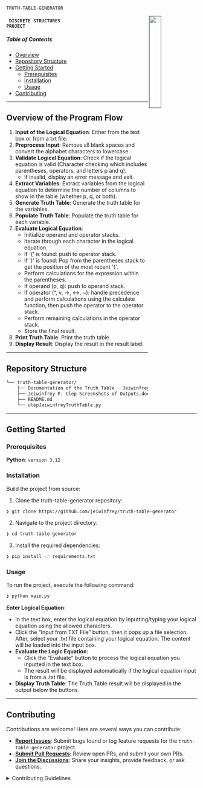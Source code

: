 `TRUTH-TABLE-GENERATOR`


[<img src="https://cdn-icons-png.flaticon.com/512/6295/6295417.png" align="right" width="25%" padding-right="350">]()

#### <code> DISCRETE STRUCTURES PROJECT</code>

#####  Table of Contents

- [ Overview](#-overview)
- [ Repository Structure](#-repository-structure)
- [ Getting Started](#-getting-started)
    - [ Prerequisites](#-prerequisites)
    - [ Installation](#-installation)
    - [ Usage](#-usage)
- [ Contributing](#-contributing)

---

##  Overview of the Program Flow

1. **Input of the Logical Equation**: Either from the text box or from a txt file.
2. **Preprocess Input**: Remove all blank spaces and convert the alphabet characters to lowercase.
3. **Validate Logical Equation**: Check if the logical equation is valid (Character checking which includes parentheses, operators, and letters p and q).
   - If invalid, display an error message and exit.
4. **Extract Variables**: Extract variables from the logical equation to determine the number of columns to show in the table (whether p, q, or both).
5. **Generate Truth Table**: Generate the truth table for the variables.
6. **Populate Truth Table**: Populate the truth table for each variable.
7. **Evaluate Logical Equation**:
   - Initialize operand and operator stacks.
   - Iterate through each character in the logical equation.
   - If '(' is found: push to operator stack.
   - If ')' is found: Pop from the parentheses stack to get the position of the most recent '('.
   - Perform calculations for the expression within the parentheses.
   - If operand (p, q): push to operand stack.
   - If operator (^, v, ->, <->, ~): handle precedence and perform calculations using the calculate function, then push the operator to the operator stack.
   - Perform remaining calculations in the operator stack.
   - Store the final result.
8. **Print Truth Table**: Print the truth table.
9. **Display Result**: Display the result in the result label.


---


##  Repository Structure

```sh
└── truth-table-generator/
    ├── Documentation of the Truth Table - Jeiwinfrey P. Ulep.pdf
    ├── Jeiwinfrey P. Ulep Screenshots of Outputs.docx.pdf
    ├── README.md
    └── ulepJeiwinfreyTruthTable.py
```

---


##  Getting Started

###  Prerequisites

**Python**: `version 3.12`

###  Installation

Build the project from source:

1. Clone the truth-table-generator repository:
```sh
❯ git clone https://github.com/jeiwinfrey/truth-table-generator
```

2. Navigate to the project directory:
```sh
❯ cd truth-table-generator
```

3. Install the required dependencies:
```sh
❯ pip install -r requirements.txt
```

###  Usage

To run the project, execute the following command:

```sh
❯ python main.py
```

**Enter Logical Equation**:
  - In the text box, enter the logical equation by inputting/typing your logical equation using the allowed characters.
  - Click the “Input from TXT File” button, then it pops up a file selection. After, select your .txt file containing your logical equation. The content will be loaded into the input box.
- **Evaluate the Logic Equation**:
  - Click the “Evaluate” button to process the logical equation you inputted in the text box.
  - The result will be displayed automatically if the logical equation input is from a .txt file.
- **Display Truth Table**: The Truth Table result will be displayed in the output below the buttons.

---


##  Contributing

Contributions are welcome! Here are several ways you can contribute:

- **[Report Issues](https://github.com/jeiwinfrey/truth-table-generator/issues)**: Submit bugs found or log feature requests for the `truth-table-generator` project.
- **[Submit Pull Requests](https://github.com/jeiwinfrey/truth-table-generator/blob/main/CONTRIBUTING.md)**: Review open PRs, and submit your own PRs.
- **[Join the Discussions](https://github.com/jeiwinfrey/truth-table-generator/discussions)**: Share your insights, provide feedback, or ask questions.

<details closed>
<summary>Contributing Guidelines</summary>

1. **Fork the Repository**: Start by forking the project repository to your github account.
2. **Clone Locally**: Clone the forked repository to your local machine using a git client.
   ```sh
   git clone https://github.com/jeiwinfrey/truth-table-generator
   ```
3. **Create a New Branch**: Always work on a new branch, giving it a descriptive name.
   ```sh
   git checkout -b new-feature-x
   ```
4. **Make Your Changes**: Develop and test your changes locally.
5. **Commit Your Changes**: Commit with a clear message describing your updates.
   ```sh
   git commit -m 'Implemented new feature x.'
   ```
6. **Push to github**: Push the changes to your forked repository.
   ```sh
   git push origin new-feature-x
   ```
7. **Submit a Pull Request**: Create a PR against the original project repository. Clearly describe the changes and their motivations.
8. **Review**: Once your PR is reviewed and approved, it will be merged into the main branch. Congratulations on your contribution!
</details>




